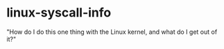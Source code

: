# linux-syscall-info
"How do I do this one thing with the Linux kernel, and what do I get out of it?"

